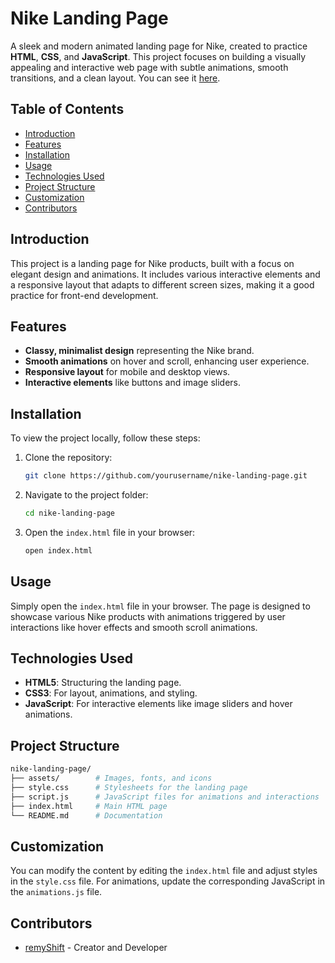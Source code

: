 # Nike Landing Page

A sleek and modern animated landing page for Nike, created to practice **HTML**, **CSS**, and **JavaScript**. This project focuses on building a visually appealing and interactive web page with subtle animations, smooth transitions, and a clean layout. You can see it [here](https://remyshift.github.io/PMP-JS_Animated_Landing_Page/).

## Table of Contents

- [Introduction](#introduction)
- [Features](#features)
- [Installation](#installation)
- [Usage](#usage)
- [Technologies Used](#technologies-used)
- [Project Structure](#project-structure)
- [Customization](#customization)
- [Contributors](#contributors)

## Introduction

This project is a landing page for Nike products, built with a focus on elegant design and animations. It includes various interactive elements and a responsive layout that adapts to different screen sizes, making it a good practice for front-end development.

## Features

- **Classy, minimalist design** representing the Nike brand.
- **Smooth animations** on hover and scroll, enhancing user experience.
- **Responsive layout** for mobile and desktop views.
- **Interactive elements** like buttons and image sliders.

## Installation

To view the project locally, follow these steps:

1. Clone the repository:

   ```bash
   git clone https://github.com/yourusername/nike-landing-page.git
   ```

2. Navigate to the project folder:

   ```bash
   cd nike-landing-page
   ```

3. Open the `index.html` file in your browser:

   ```bash
   open index.html
   ```

## Usage

Simply open the `index.html` file in your browser. The page is designed to showcase various Nike products with animations triggered by user interactions like hover effects and smooth scroll animations.

## Technologies Used

- **HTML5**: Structuring the landing page.
- **CSS3**: For layout, animations, and styling.
- **JavaScript**: For interactive elements like image sliders and hover animations.

## Project Structure

```bash
nike-landing-page/
├── assets/        # Images, fonts, and icons
├── style.css      # Stylesheets for the landing page
├── script.js      # JavaScript files for animations and interactions
├── index.html     # Main HTML page
└── README.md      # Documentation
```

## Customization

You can modify the content by editing the `index.html` file and adjust styles in the `style.css` file. For animations, update the corresponding JavaScript in the `animations.js` file.

## Contributors

- [remyShift](https://github.com/remyShift) - Creator and Developer
